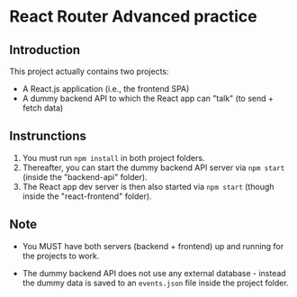 # React Router Advanced practice

## Introduction

This project actually contains two projects:

- A React.js application (i.e., the frontend SPA)
- A dummy backend API to which the React app can "talk" (to send + fetch data)

## Instrunctions

1. You must run `npm install` in both project folders.
2. Thereafter, you can start the dummy backend API server via `npm start` (inside the "backend-api" folder).
3. The React app dev server is then also started via `npm start` (though inside the "react-frontend" folder).

## Note

- You MUST have both servers (backend + frontend) up and running for the projects to work.

- The dummy backend API does not use any external database - instead the dummy data is saved to an `events.json` file inside the project folder.
